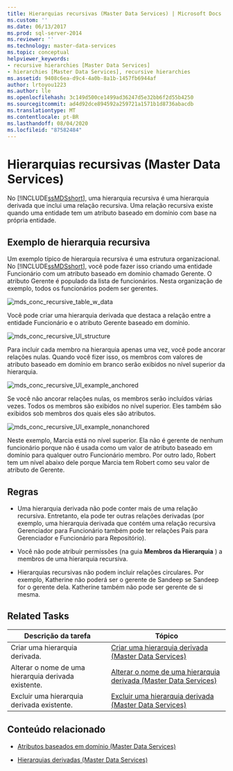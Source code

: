 ```yaml
---
title: Hierarquias recursivas (Master Data Services) | Microsoft Docs
ms.custom: ''
ms.date: 06/13/2017
ms.prod: sql-server-2014
ms.reviewer: ''
ms.technology: master-data-services
ms.topic: conceptual
helpviewer_keywords:
- recursive hierarchies [Master Data Services]
- hierarchies [Master Data Services], recursive hierarchies
ms.assetid: 9408c6ea-d9c4-4a0b-8a1b-1457fb6944af
author: lrtoyou1223
ms.author: lle
ms.openlocfilehash: 3c149d500ce1499ad36247d5e32bb6f2d55b4250
ms.sourcegitcommit: ad4d92dce894592a259721a1571b1d8736abacdb
ms.translationtype: MT
ms.contentlocale: pt-BR
ms.lasthandoff: 08/04/2020
ms.locfileid: "87582484"
---
```

# <a name="recursive-hierarchies-master-data-services"></a>Hierarquias recursivas (Master Data Services)
  No [!INCLUDE[ssMDSshort](../includes/ssmdsshort-md.md)], uma hierarquia recursiva é uma hierarquia derivada que inclui uma relação recursiva. Uma relação recursiva existe quando uma entidade tem um atributo baseado em domínio com base na própria entidade.

## <a name="recursive-hierarchy-example"></a>Exemplo de hierarquia recursiva
 Um exemplo típico de hierarquia recursiva é uma estrutura organizacional. No [!INCLUDE[ssMDSshort](../includes/ssmdsshort-md.md)], você pode fazer isso criando uma entidade Funcionário com um atributo baseado em domínio chamado Gerente. O atributo Gerente é populado da lista de funcionários. Nesta organização de exemplo, todos os funcionários podem ser gerentes.

 ![mds_conc_recursive_table_w_data](../../2014/master-data-services/media/mds-conc-recursive-table-w-data.gif "mds_conc_recursive_table_w_data")

 Você pode criar uma hierarquia derivada que destaca a relação entre a entidade Funcionário e o atributo Gerente baseado em domínio.

 ![mds_conc_recursive_UI_structure](../../2014/master-data-services/media/mds-conc-recursive-ui-structure.gif "mds_conc_recursive_UI_structure")

 Para incluir cada membro na hierarquia apenas uma vez, você pode ancorar relações nulas. Quando você fizer isso, os membros com valores de atributo baseado em domínio em branco serão exibidos no nível superior da hierarquia.

 ![mds_conc_recursive_UI_example_anchored](../../2014/master-data-services/media/mds-conc-recursive-ui-example-anchored.gif "mds_conc_recursive_UI_example_anchored")

 Se você não ancorar relações nulas, os membros serão incluídos várias vezes. Todos os membros são exibidos no nível superior. Eles também são exibidos sob membros dos quais eles são atributos.

 ![mds_conc_recursive_UI_example_nonanchored](../../2014/master-data-services/media/mds-conc-recursive-ui-example-nonanchored.gif "mds_conc_recursive_UI_example_nonanchored")

 Neste exemplo, Marcia está no nível superior. Ela não é gerente de nenhum funcionário porque não é usada como um valor de atributo baseado em domínio para qualquer outro Funcionário membro. Por outro lado, Robert tem um nível abaixo dele porque Marcia tem Robert como seu valor de atributo de Gerente.

## <a name="rules"></a>Regras

-   Uma hierarquia derivada não pode conter mais de uma relação recursiva. Entretanto, ela pode ter outras relações derivadas (por exemplo, uma hierarquia derivada que contém uma relação recursiva Gerenciador para Funcionário também pode ter relações País para Gerenciador e Funcionário para Repositório).

-   Você não pode atribuir permissões (na guia **Membros da Hierarquia** ) a membros de uma hierarquia recursiva.

-   Hierarquias recursivas não podem incluir relações circulares. Por exemplo, Katherine não poderá ser o gerente de Sandeep se Sandeep for o gerente dela. Katherine também não pode ser gerente de si mesma.

## <a name="related-tasks"></a>Related Tasks

|Descrição da tarefa|Tópico|
|----------------------|-----------|
|Criar uma hierarquia derivada.|[Criar uma hierarquia derivada &#40;Master Data Services&#41;](create-a-derived-hierarchy-master-data-services.md)|
|Alterar o nome de uma hierarquia derivada existente.|[Alterar o nome de uma hierarquia derivada &#40;Master Data Services&#41;](../../2014/master-data-services/change-a-derived-hierarchy-name-master-data-services.md)|
|Excluir uma hierarquia derivada existente.|[Excluir uma hierarquia derivada &#40;Master Data Services&#41;](../../2014/master-data-services/delete-a-derived-hierarchy-master-data-services.md)|

## <a name="related-content"></a>Conteúdo relacionado

-   [Atributos baseados em domínio &#40;Master Data Services&#41;](../../2014/master-data-services/domain-based-attributes-master-data-services.md)

-   [Hierarquias derivadas &#40;Master Data Services&#41;](../../2014/master-data-services/derived-hierarchies-master-data-services.md)


